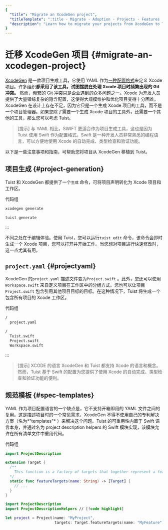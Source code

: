 ```yaml
---
{
  "title": "Migrate an XcodeGen project",
  "titleTemplate": ":title · Migrate · Adoption · Projects · Features · Guides · Tuist",
  "description": "Learn how to migrate your projects from XcodeGen to Tuist."
}
---
```

# 迁移 XcodeGen 项目 {#migrate-an-xcodegen-project}

[XcodeGen](https://github.com/yonaskolb/XcodeGen) 是一款项目生成工具，它使用 YAML
作为[一种配置格式](https://github.com/yonaskolb/XcodeGen/blob/master/Docs/ProjectSpec.md)来定义
Xcode 项目。许多组织**都采用了该工具，试图摆脱在处理 Xcode 项目时频繁出现的 Git 冲突。** 然而，频繁的 Git
冲突只是企业遇到的众多问题之一。Xcode 为开发人员提供了大量错综复杂的隐含配置，这使得大规模维护和优化项目变得十分困难。XcodeGen
在设计上存在不足，因为它只是一个生成 Xcode 项目的工具，而不是一个项目管理器。如果您除了需要一个生成 Xcode
项目的工具外，还需要一个其他的工具，那么您可以考虑 Tuist。

> [提示] 与 YAML 相比，SWIFT 更适合作为项目生成工具，这也是因为 Tuist 使用 Swift 作为配置格式。Swift
> 是一种开发人员非常熟悉的编程语言，可以方便地使用 Xcode 的自动完成、类型检查和验证功能。

以下是一些注意事项和指南，可帮助您将项目从 XcodeGen 移植到 Tuist。

## 项目生成 {#project-generation}

Tuist 和 XcodeGen 都提供了一个`生成` 命令，可将项目声明转化为 Xcode 项目和工作区。

代码组

```bash [XcodeGen]
xcodegen generate
```

```bash [Tuist]
tuist generate
```
:::

不同之处在于编辑体验。使用 Tuist，您可以运行`tuist edit` 命令，该命令会即时生成一个 Xcode
项目，您可以打开并开始工作。当您想对项目进行快速修改时，这一点尤其有用。

## `project.yaml` {#projectyaml}

XcodeGen 的`project.yaml` 描述文件变为`Project.swift` 。此外，您还可以使用`Workspace.swift`
来自定义项目在工作区中的分组方式。您也可以让项目`Project.swift` 包含引用其他项目目标的目标。在这种情况下，Tuist 将生成一个包含所有项目的
Xcode 工作区。

代码组

```bash [XcodeGen directory structure]
/
  project.yaml
```

```bash [Tuist directory structure]
/
  Tuist.swift
  Project.swift
  Workspace.swift
```
:::

> [提示] XCODE 的语言 XcodeGen 和 Tuist 都支持 Xcode 的语言和概念。然而，Tuist 基于 Swift 的配置为您提供了使用
> Xcode 的自动完成、类型检查和验证功能的便利。

## 规范模板 {#spec-templates}

YAML 作为项目配置语言的一个缺点是，它不支持开箱即用的 YAML 文件之间的复用。这是描述项目时的一个常见需求，XcodeGen
不得不使用自己的专利解决方案（名为*"templates"* ）来解决这个问题。Tuist 的可重用性内置于 Swift 语言本身，并通过名为
<LocalizedLink href="/guides/features/projects/code-sharing">project description
helpers</LocalizedLink> 的 Swift 模块实现，该模块允许在所有清单文件中重用代码。

代码组
```swift [Tuist/ProjectDescriptionHelpers/Target+Features.swift]
import ProjectDescription

extension Target {
  /**
    This function is a factory of targets that together represent a feature.
  */
  static func featureTargets(name: String) -> [Target] {
    // ...
  }
}
```
```swift [Project.swift]
import ProjectDescription
import ProjectDescriptionHelpers // [!code highlight]

let project = Project(name: "MyProject",
                      targets: Target.featureTargets(name: "MyFeature")) // [!code highlight]
```
